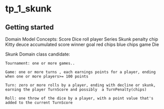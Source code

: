 # tp_1_skunk

## Getting started

  Domain Model Concepts:
  Score
  Dice
  roll
  player
  Series
  Skunk
  penalty
  chip
  Kitty
  deuce
  accumulated score
  winner
  goal
  red chips
  blue chips
  game
  Die
  
Skunk Domain class candidate:
	
	Tournament: one or more games..
	
	Game: one or more turns , each earnings points for a player, ending when one or more players>= 100 points
	
	Turn: zero or more rolls by a player, ending with decline or skunk, earning the player TurnScore and possibly  a TurnPenalty(chips)
	
	Roll: one throw of the dice by a player, with a point value that's added to the current TurnScore
	
